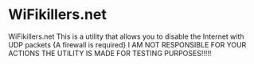# WiFikillers.net
WiFikillers.net This is a utility that allows you to disable the Internet with UDP packets {A firewall is required}  I AM NOT RESPONSIBLE FOR YOUR ACTIONS THE UTILITY IS MADE FOR TESTING PURPOSES!!!!!
